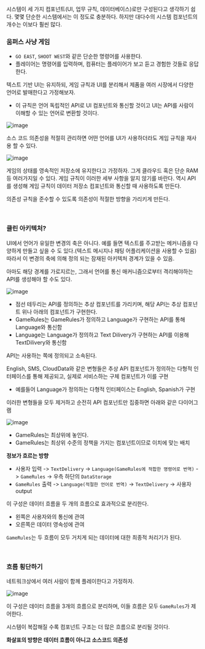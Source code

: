 시스템이 세 가지 컴포넌트(UI, 업무 규칙, 데이터베이스)로만 구성된다고 생각하기 쉽다. 몇몇 단순한 시스템에서는 이 정도로 충분하다. 
하지만 대다수의 시스템 컴포넌트의 개수는 이보다 훨씬 많다. 

### 움퍼스 사냥 게임 
- `GO EAST`, `SHOOT WEST`와 같은 단순한 명령어를 사용한다. 
- 플레이어는 명령어를 입력하며, 컴퓨터는 플레이어가 보고 듣고 경험한 것들로 응답한다. 

텍스트 기반 UI는 유지하되, 게임 규칙과 UI를 분리해서 제품을 여러 시장에서 다양한 언어로 발매한다고 가정해보자. 
- 이 규칙은 언어 독립적인 API로 UI 컴포넌트와 통신할 것이고 UI는 API를 사람이 이해할 수 있는 언어로 변환할 것이다. 

![image](https://user-images.githubusercontent.com/20153890/126161876-cc1623d5-cb31-4fd2-80bd-6377f8063c4b.png)

소스 코드 의존성을 적절히 관리하면 어떤 언어를 UI가 사용하더라도 게임 규칙을 재사용 할 수 있다. 

![image](https://user-images.githubusercontent.com/20153890/126161986-78e54f8a-b14d-4e48-9b23-d441fd328aec.png)

게임의 상태를 영속적인 저장소에 유지한다고 가정하자. 그게 클라우드 혹은 단순 RAM등 여러가지일 수 있다. 게임 규칙이 이러한 세부 사항을 알지 않기를 바란다. 
역시 API를 생성해 게임 규칙이 데이터 저장소 컴포넌트와 통신할 때 사용하도록 만든다. 

의존성 규칙을 준수할 수 있도록 의존성이 적절한 방향을 가리키게 만든다. 

<br>

### 클린 아키텍처?

UI에서 언어가 유일한 변경의 축은 아니다. 예를 들면 텍스트를 주고받는 메커니즘을 다양하게 만들고 싶을 수 도 있다.(텍스트 메시지나 채팅 어플리케이션을 사용할 수 있음)
따라서 이 변경의 축에 의해 정의 되는 잠재된 아키텍처 경계가 있을 수 있음. 

아마도 해당 경계를 가로지르는, 그래서 언어를 통신 매커니즘으로부터 격리해야하는 API를 생성해야 할 수도 있다. 

![image](https://user-images.githubusercontent.com/20153890/126162455-db4179ae-d681-4f54-8566-7d9d07fc1a79.png)

- 점선 테두리는 API를 정의하는 추상 컴포넌트를 가리키며, 해당 API는 추상 컴포넌트 위나 아래의 컴포넌트가 구현한다. 
- GameRules는 GameRules가 정의하고 Language가 구현하는 API를 통해 Language와 통신함 
- Language는 Language가 정의하고 Text Dilivery가 구현하는 API를 이용해 TextDilivery와 통신함 

API는 사용하는 쪽에 정의되고 소속된다. 

English, SMS, CloudData와 같은 변형들은 추상 API 컴포넌트가 정의하는 다형적 인터페이스를 통해 제공되고, 실제로 서비스하는 구체 컴포넌트가 이를 구현 
- 예를들어 Language가 정의하는 다형적 인터페이스는 English, Spanish가 구현 

이러한 변형들을 모두 제거하고 순전히 API 컴포넌트만 집중하면 아래와 같은 다이어그램 

![image](https://user-images.githubusercontent.com/20153890/126162993-b3562157-06a4-4cc2-a2ba-0233519a422c.png)

- GameRules는 최상위에 놓인다. 
- GameRules는 최상위 수준의 정책을 가지는 컴포넌트이므로 이치에 맞는 배치 

**정보가 흐르는 방향**
- 사용자 입력 -> `TextDelivery` -> `Language(GameRules에 적합한 명령어로 번역)` -> `GameRules` -> 우측 하단의 `DataStorage`
- `GameRules` 출력 -> `Language(적절한 언어로 번역)` -> `TextDelivery` -> 사용자 output 

이 구성은 데이터 흐름을 두 개의 흐름으로 효과적으로 분리한다. 
- 왼쪽은 사용자와의 통신에 관여
- 오른쪽은 데이터 영속성에 관여 

`GameRules`는 두 흐름이 모두 거치게 되는 데이터에 대한 최종적 처리기가 된다. 

<br>

### 흐름 횡단하기
네트워크상에서 여러 사람이 함께 플레이한다고 가정하자. 

![image](https://user-images.githubusercontent.com/20153890/126163721-09070caa-ccfe-43cb-b534-3e0ff2a1d307.png)

이 구성은 데이터 흐름을 3개의 흐름으로 분리하며, 이들 흐름은 모두 `GameRules`가 제어한다. 

시스템이 복잡해질 수록 컴포넌트 구조는 더 많은 흐름으로 분리될 것이다. 

**화살표의 방향은 데이터 흐름이 아니고 소스코드 의존성**


